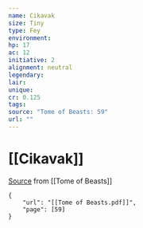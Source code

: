 ```yaml
---
name: Cikavak
size: Tiny
type: Fey
environment: 
hp: 17
ac: 12
initiative: 2
alignment: neutral
legendary: 
lair: 
unique: 
cr: 0.125
tags: 
source: "Tome of Beasts: 59"
url: ""
---
```

# [[Cikavak]]

[Source](zotero://open-pdf/library/items/ULEQWHJM?page=59) from [[Tome of Beasts]]

```pdf
{
	"url": "[[Tome of Beasts.pdf]]",
	"page": [59]
}
```

